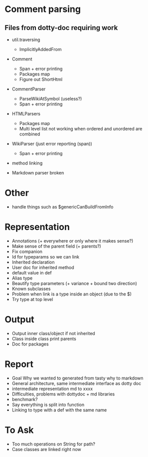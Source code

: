 # Comment parsing
## Files from dotty-doc requiring work
* util.traversing
  * ImplicitlyAddedFrom
* Comment
  * Span + error printing
  * Packages map
  * Figure out ShortHtml
* CommentParser
  * ParseWikiAtSymbol (useless?)
  * Span + error printing
* HTMLParsers
  * Packages map
  * Multi level list not working when ordered and unordered are combined
* WikiParser (just error reporting (span))
  * Span + error printing

* method linking
* Markdown parser broken

# Other
* handle things such as $genericCanBuildFromInfo

# Representation
* Annotations (+ everywhere or only where it makes sense?)
* Make sense of the parent field (+ parents?)
* Fix companion
* Id for typeparams so we can link
* Inherited declaration
* User doc for inherited method
* default value in def
* Alias type
* Beautify type parameters (+ variance + bound two direction)
* Known subclasses
* Problem when link is a type inside an object (due to the $)
* Try type at top level

# Output
* Output inner class/object if not inherited
* Class inside class print parents
* Doc for packages

# Report
* Goal Why we wanted to generated from tasty why to markdown
* General architecture, same intermediate interface as dotty doc
* intermediate representation md to xxxx
* Difficulties, problems with dottydoc + md libraries
* benchmark?
* Say everything is split into function
* Linking to type with a def with the same name

# To Ask
* Too much operations on String for path?
* Case classes are linked right now